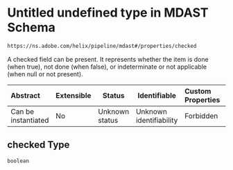 # Untitled undefined type in MDAST Schema

```txt
https://ns.adobe.com/helix/pipeline/mdast#/properties/checked
```

A checked field can be present. It represents whether the item is done (when true), not done (when false), or indeterminate or not applicable (when null or not present).


| Abstract            | Extensible | Status         | Identifiable            | Custom Properties | Additional Properties | Access Restrictions | Defined In                                                      |
| :------------------ | ---------- | -------------- | ----------------------- | :---------------- | --------------------- | ------------------- | --------------------------------------------------------------- |
| Can be instantiated | No         | Unknown status | Unknown identifiability | Forbidden         | Allowed               | none                | [mdast.schema.json\*](mdast.schema.json "open original schema") |

## checked Type

`boolean`
